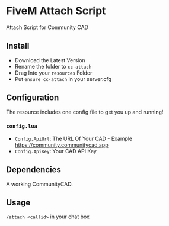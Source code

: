 # FiveM Attach Script

Attach Script for Community CAD

## Install

- Download the Latest Version
- Rename the folder to `cc-attach`
- Drag Into your `resources` Folder
- Put `ensure cc-attach` in your server.cfg


## Configuration

The resource includes one config file to get you up and running!

### `config.lua`

- `Config.ApiUrl`: The URL Of Your CAD - Example https://community.communitycad.app
- `Config.ApiKey`: Your CAD API Key 

## Dependencies

A working CommunityCAD.

## Usage

`/attach <callid>` in your chat box
